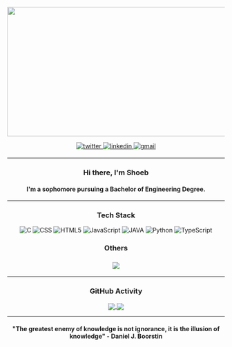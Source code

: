 <p align="center">
  <img src="https://user-images.githubusercontent.com/74038190/240906093-9be4d344-6782-461a-b5a6-32a07bf7b34e.gif"
       width="600" height="300" />
</p>

<div align="center">
 
  <a href="https://twitter.com/mohiuddinshoeb" target="_blank">
    <img src=https://img.shields.io/badge/twitter-%2300acee.svg?&style=for-the-badge&logo=twitter&logoColor=white alt=twitter style="margin-bottom: 5px;" />
  </a>
  <a href="https://www.linkedin.com/in/shoeb-mohiuddin-58b45b227/" target="_blank">
    <img src=https://img.shields.io/badge/linkedin-%231E77B5.svg?&style=for-the-badge&logo=linkedin&logoColor=white alt=linkedin style="margin-bottom: 5px;" />
  </a>
  <a href="https://gmail.com/shoebm891" target="_blank">
    <img src=https://img.shields.io/badge/Gmail-D14836?style=for-the-badge&logo=gmail&logoColor=white alt=gmail style="margin-bottom: 5px;" />
  </a>  
  
 
  
</div>  

---

<div align="center">

### Hi there, I'm Shoeb

#### I'm a sophomore pursuing a Bachelor of Engineering Degree.

</div>

---





<div align="center">
  <div>
    <h3>Tech Stack</h3>
    <img alt="C" src="https://img.shields.io/badge/C-00599C?style=flat-square&logo=cplusplus&logoColor=white" />
    <img alt="CSS" src="https://img.shields.io/badge/-CSS-1572B6?style=flat-square&logo=css3&logoColor=white" />
    <img alt="HTML5" src="https://img.shields.io/badge/-HTML5-E34F26?style=flat-square&logo=html5&logoColor=white" />
    <img alt="JavaScript" src="https://img.shields.io/badge/-JavaScript-F7DF1E?style=flat-square&logo=javascript&logoColor=black" />
    <img alt="JAVA" src="https://img.shields.io/badge/java-%23ED8B00.svg?style=flat-square&logo=openjdk&logoColor=white" />
    <img alt="Python" src="https://img.shields.io/badge/-Python-3776AB?style=flat-square&logo=python&logoColor=white" />
    <img alt="TypeScript" src="https://img.shields.io/badge/-TypeScript-007ACC?style=flat-square&logo=typescript&logoColor=white" />
  </div>
</div>
<div align="center">
  <h3>Others<h3/>

 <a href="https://leetcode.com/Shoeb_/" target="_blank">
    <img src="https://img.shields.io/badge/LeetCode-000000?style=flat-square&logo=LeetCode&logoColor=#d16c06style=flat-square&logo=typescript&logoColor=white"  />
  </a>  
</div>




---

<div align="center">
      <h3>GitHub Activity</h3>

  <a href="https://github.com/Shoeb891">
    <img align="center" src="https://github-readme-stats.vercel.app/api?username=shoeb891&theme=vue-dark&show_icons=true&hide_border=true&count_private=true" />
  </a>
  <a href="https://github.com/Shoeb891">
    <img align="center" src="https://github-readme-stats.vercel.app/api/top-langs/?username=shoeb891&theme=vue-dark&show_icons=true&hide_border=true&layout=compact" />
  </a>
</div>


----

<div align="center">
  
#### "The greatest enemy of knowledge is not ignorance, it is the illusion of knowledge" - Daniel J. Boorstin

<div/>


